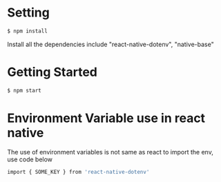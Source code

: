 # Setting

```bash
$ npm install
```

Install all the dependencies
include "react-native-dotenv", "native-base"



# Getting Started

```bash
$ npm start
```


# Environment Variable use in react native
The use of environment variables is not same as react
to import the env, use code below

```bash
import { SOME_KEY } from 'react-native-dotenv'
```